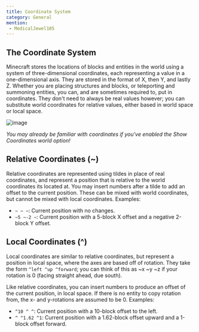 ```yaml
---
title: Coordinate System
category: General
mention:
 - MedicalJewel105
---
```


## The Coordinate System
Minecraft stores the locations of blocks and entities in the world using a system of three-dimensional coordinates, each representing a value in a one-dimensional axis. They are stored in the format of X, then Y, and lastly Z. Whether you are placing structures and blocks, or teleporting and summoning entities, you can, and are sometimes required to, put in coordinates. They don't need to always be real values however; you can substitute world coordinates for relative values, either based in world space or local space.

![image](https://user-images.githubusercontent.com/64864915/134789891-85644dd7-e30f-4e02-966c-df2bf17a7879.png)

_You may already be familiar with coordinates if you've enabled the Show Coordinates world option!_

## Relative Coordinates (~)
Relative coordinates are represented using tildes in place of real coordinates, and represent a position that is relative to the world coordinates its located at. You may insert numbers after a tilde to add an offset to the current position. These can be mixed with world coordinates, but cannot be mixed with local coordinates.
Examples:
  - ``~ ~ ~``: Current position with no changes.
  - ``~5 ~-2 ~``: Current position with a 5-block X offset and a negative 2-block Y offset.

## Local Coordinates (^)
Local coordinates are similar to relative coordinates, but represent a position in local space, where the axes are based off of rotation. They take the form ``^left ^up ^forward``; you can think of this as ~x ~y ~z if your rotation is 0 (facing straight ahead, due south).

Like relative coordinates, you can insert numbers to produce an offset of the current position, in local space. If there is no entity to copy rotation from, the x- and y-rotations are assumed to be 0.
Examples:
  - ``^10 ^ ^``: Current position with a 10-block offset to the left.
  - ``^ ^1.62 ^1``: Current position with a 1.62-block offset upward and a 1-block offset forward.
